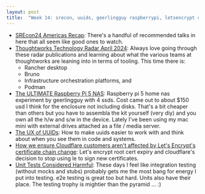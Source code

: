 ```yaml
---
layout: post
title:  "Week 14: srecon, uuids, geerlingguy raspberrypi, letsencrypt cloudflare"
---
```


* [SREcon24 Americas Recap](https://willgallego.com/2024/03/24/srecon24-americas-recap/): There's a handful of recommended talks in here that all seem like good ones to watch.
* [Thoughtworks Technology Radar April 2024](https://www.thoughtworks.com/radar): Always love going through these radar publications and learning about what the various teams at thoughtworks are leaning into in terms of tooling. This time there is:
  * Rancher desktop
  * Bruno
  * Infrastructure orchestration platforms, and
  * Podman
* [The ULTIMATE Raspberry Pi 5 NAS](https://www.youtube.com/watch?v=l30sADfDiM8): Raspberry pi 5 home nas experiment by geerlingguy with 4 ssds. Cost came out to about $150 usd I think for the enclosure not including disks. That's a bit cheaper than others but you have to assembla the kit yourself (very diy) and you own all the h/w and s/w in the device. Lately I've been using my mac mini with external drives attached as a file / media server.
* [The UX of UUIDs](https://unkey.dev/blog/uuid-ux): How to make uuids easier to work with and think about when you see them in code and systems.
* [How we ensure Cloudflare customers aren't affected by Let's Encrypt's certificate chain change](https://blog.cloudflare.com/shortening-lets-encrypt-change-of-trust-no-impact-to-cloudflare-customers): Let's encrypt root cert expiry and cloudflare's decision to stop using le to sign new certificates.
* [Unit Tests Considered Harmful](https://www.shaiyallin.com/post/unit-tests-considered-harmful): These days I feel like integration testing (without mocks and stubs) probably gets me the most bang for energy I put into testing. e2e testing is great too but hard. Units also have their place. The testing trophy is mightier than the pyramid ... :)
